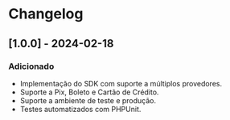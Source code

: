 # Changelog

## [1.0.0] - 2024-02-18
### Adicionado
- Implementação do SDK com suporte a múltiplos provedores.
- Suporte a Pix, Boleto e Cartão de Crédito.
- Suporte a ambiente de teste e produção.
- Testes automatizados com PHPUnit.
